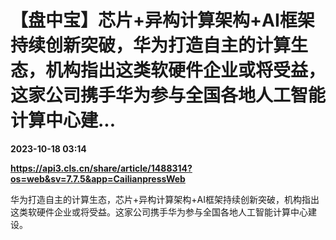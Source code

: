 # 【盘中宝】芯片+异构计算架构+AI框架持续创新突破，华为打造自主的计算生态，机构指出这类软硬件企业或将受益，这家公司携手华为参与全国各地人工智能计算中心建...

**2023-10-18 03:14**

**https://api3.cls.cn/share/article/1488314?os=web&sv=7.7.5&app=CailianpressWeb**

华为打造自主的计算生态，芯片+异构计算架构+AI框架持续创新突破，机构指出这类软硬件企业或将受益。这家公司携手华为参与全国各地人工智能计算中心建设。